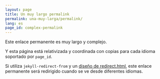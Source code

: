 ```yaml
---
layout: page
title: Un muy largo permalink
permalink: una-muy-larga/permalink/
lang: es
page_id: complex-permalink
---
```


Este enlace permanente es muy largo y complejo.

Y esta página está relativizada y coordinada con copias para cada idioma soportado por `page_id`.

Si utiliza `jekyll-redirect-from` y un [diseño de redirect.html](https://github.com/untra/polyglot/blob/master/site/_layouts/redirect.html), este enlace permanente será redirigido cuando se ve desde diferentes idiomas.